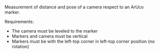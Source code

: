Measurement of distance and pose of a camera respect to an ArUco marker.

Requirements:

- The camera must be leveled to the marker
- Markers and camera must be vertical
- Markers must be with the left-top corner in left-top corner position (no rotation)
